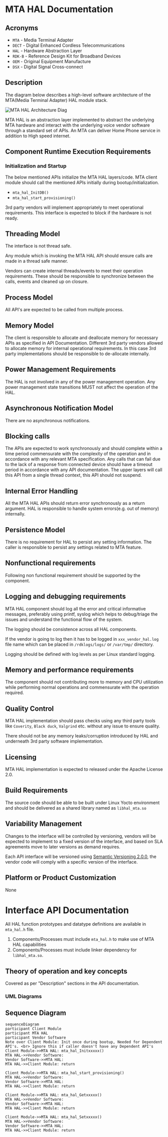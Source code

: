 # MTA HAL Documentation

## Acronyms

- `MTA` \- Media Terminal Adapter
- `DECT` \- Digital Enhanced Cordless Telecommunications
- `HAL` \- Hardware Abstraction Layer
- `RDK-B` \- Reference Design Kit for Broadband Devices
- `OEM` \- Original Equipment Manufacture
- `DSX` \- Digital Signal Cross-connect

## Description
The diagram below describes a high-level software architecture of the MTA(Media Terminal Adapter) HAL module stack.

![MTA HAL Architecture Diag](images/mta_hal_architecture.png)

MTA HAL is an abstraction layer implemented to abstract the underlying MTA hardware and interact with the underlying voice vendor software through a standard set of APIs. An MTA can deliver Home Phone service in addition to High speed internet.

## Component Runtime Execution Requirements

### Initialization and Startup

The below mentioned APIs initialize the MTA HAL layers/code. MTA client module should call the mentioned APIs initially during bootup/initialization.

- `mta_hal_InitDB()`
- `mta_hal_start_provisioning()`

3rd party vendors will implement appropriately to meet operational requirements. This interface is expected to block if the hardware is not ready.

## Threading Model

The interface is not thread safe.

Any module which is invoking the MTA HAL API should ensure calls are made in a thread safe manner.

Vendors can create internal threads/events to meet their operation requirements.  These should be responsible to synchronize between the calls, events and cleaned up on closure.

## Process Model

All API's are expected to be called from multiple process.

## Memory Model

The client is responsible to allocate and deallocate memory for necessary APIs as specified in API Documentation.
Different 3rd party vendors allowed to allocate memory for internal operational requirements. In this case 3rd party implementations should be responsible to de-allocate internally.

[TODO]: # (State a footprint requirement. Example: This should not exceed XXXX KB.)

## Power Management Requirements

The HAL is not involved in any of the power management operation.
Any power management state transitions MUST not affect the operation of the HAL.

## Asynchronous Notification Model

There are no asynchronous notifications.

## Blocking calls

The APIs are expected to work synchronously and should complete within a time period commensurate with the complexity of the operation and in accordance with any relevant MTA specification. 
Any calls that can fail due to the lack of a response from connected device should have a timeout period in accordance with any API documentation.
The upper layers will call this API from a single thread context, this API should not suspend.

[TODO]: # (As we state that they should complete within a time period, we need to state what that time target is, and pull it from the spec if required. Define the timeout requirement.)

## Internal Error Handling

All the MTA HAL APIs should return error synchronously as a return argument. HAL is responsible to handle system errors(e.g. out of memory) internally.

## Persistence Model

There is no requirement for HAL to persist any setting information. The caller is responsible to persist any settings related to MTA feature.

## Nonfunctional requirements

Following non functional requirement should be supported by the component.

## Logging and debugging requirements

MTA HAL component should log all the error and critical informative messages, preferably using printf, syslog which helps to debug/triage the issues and understand the functional flow of the system.

The logging should be consistence across all HAL components.

If the vendor is going to log then it has to be logged in `xxx_vendor_hal.log` file name which can be placed in `/rdklogs/logs/` or `/var/tmp/` directory.

Logging should be defined with log levels as per Linux standard logging.

## Memory and performance requirements

The component should not contributing more to memory and CPU utilization while performing normal operations and commensurate with the operation required.

## Quality Control

MTA HAL implementation should pass checks using any third party tools like `Coverity`, `Black duck`, `Valgrind` etc. without any issue to ensure quality.

There should not be any memory leaks/corruption introduced by HAL and underneath 3rd party software implementation.

## Licensing

MTA HAL implementation is expected to released under the Apache License 2.0.

## Build Requirements

The source code should be able to be built under Linux Yocto environment and should be delivered as a shared library named as `libhal_mta.so`

## Variability Management

Changes to the interface will be controlled by versioning, vendors will be expected to implement to a fixed version of the interface, and based on SLA agreements move to later versions as demand requires.

Each API interface will be versioned using [Semantic Versioning 2.0.0](https://semver.org/), the vendor code will comply with a specific version of the interface.

## Platform or Product Customization

None

# Interface API Documentation

All HAL function prototypes and datatype definitions are available in `mta_hal.h` file.
  1.  Components/Processes must include `mta_hal.h` to make use of MTA HAL capabilities
  2.  Components/Processes must include linker dependency for `libhal_mta.so`.

## Theory of operation and key concepts

Covered as per "Description" sections in the API documentation.

### UML Diagrams

## Sequence Diagram

```mermaid
sequenceDiagram
participant Client Module
participant MTA HAL
participant Vendor Software
Note over Client Module: Init once during bootup, Needed for Dependent API's. <br> Ignore this if caller doesn't have any Dependent API's
Client Module->>MTA HAL: mta_hal_Initxxxxx()
MTA HAL->>Vendor Software: 
Vendor Software->>MTA HAL: 
MTA HAL->>Client Module: return

Client Module->>MTA HAL: mta_hal_start_provisioning()
MTA HAL->>Vendor Software: 
Vendor Software->>MTA HAL: 
MTA HAL->>Client Module: return

Client Module->>MTA HAL: mta_hal_Getxxxxx()
MTA HAL->>Vendor Software: 
Vendor Software->>MTA HAL: 
MTA HAL->>Client Module: return

Client Module->>MTA HAL: mta_hal_Setxxxxx()
MTA HAL->>Vendor Software: 
Vendor Software->>MTA HAL: 
MTA HAL->>Client Module: return
```
